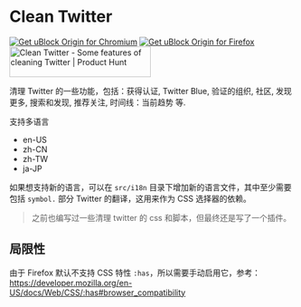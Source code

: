 # Clean Twitter

<!-- markdownlint-disable MD033 -->

<a href="https://chrome.google.com/webstore/detail/lbbfmkbgembfbohdadeggdcgdkmfdmpb"><img src="https://user-images.githubusercontent.com/585534/107280622-91a8ea80-6a26-11eb-8d07-77c548b28665.png" alt="Get uBlock Origin for Chromium"></a> <a href="https://addons.mozilla.org/zh-CN/firefox/addon/clean-twitter-2333/"><img src="https://user-images.githubusercontent.com/585534/107280546-7b9b2a00-6a26-11eb-8f9f-f95932f4bfec.png" alt="Get uBlock Origin for Firefox"></a> <a href="https://www.producthunt.com/posts/clean-twitter?utm_source=badge-featured&utm_medium=badge&utm_souce=badge-clean&#0045;twitter" target="_blank"><img src="https://api.producthunt.com/widgets/embed-image/v1/featured.svg?post_id=401819&theme=light" alt="Clean&#0032;Twitter - Some&#0032;features&#0032;of&#0032;cleaning&#0032;Twitter | Product Hunt" style="width: 250px; height: 54px;" width="250" height="54" /></a>

清理 Twitter 的一些功能，包括：获得认证, Twitter Blue, 验证的组织, 社区, 发现更多, 搜索和发现, 推荐关注, 时间线：当前趋势 等.

支持多语言

- en-US
- zh-CN
- zh-TW
- ja-JP

如果想支持新的语言，可以在 `src/i18n` 目录下增加新的语言文件，其中至少需要包括 `symbol.` 部分 Twitter 的翻译，这用来作为 CSS 选择器的依赖。

> 之前也编写过一些清理 twitter 的 css 和脚本，但最终还是写了一个插件。

## 局限性

由于 Firefox 默认不支持 CSS 特性 `:has`，所以需要手动启用它，参考：<https://developer.mozilla.org/en-US/docs/Web/CSS/:has#browser_compatibility>

